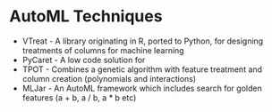 # AutoML Techniques
* VTreat - A library originating in R, ported to Python, for designing treatments of columns for machine learning
* PyCaret - A low code solution for 
* TPOT - Combines a genetic algorithm with feature treatment and column creation (polynomials and interactions) 
* MLJar - An AutoML framework which includes search for golden features (a + b, a / b, a * b etc)
